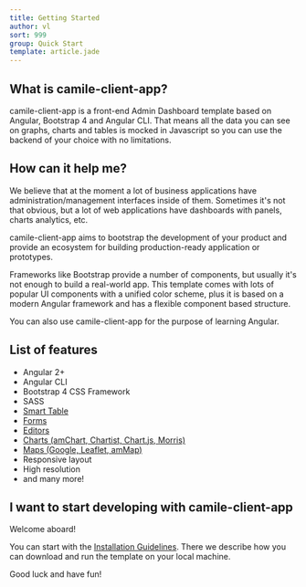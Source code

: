 ```yaml
---
title: Getting Started
author: vl
sort: 999
group: Quick Start
template: article.jade
---
```


## What is camile-client-app?

camile-client-app is a front-end Admin Dashboard template based on Angular, Bootstrap 4 and Angular CLI. That means all the 
data you can see on graphs, charts and tables is mocked in Javascript so you can use the 
backend of your choice with no limitations.

## How can it help me?

We believe that at the moment a lot of business applications have administration/management interfaces inside of them. Sometimes it's not that obvious, but a lot of web applications have dashboards with panels, charts analytics, etc.

camile-client-app aims to bootstrap the development of your product and provide an 
ecosystem for building production-ready application or prototypes.

Frameworks like Bootstrap provide a number of components, but usually it's not enough to 
build a real-world app. This template comes with lots of popular UI components with a unified color scheme, 
plus it is based on a modern Angular framework and has a flexible component based structure.

You can also use camile-client-app for the purpose of learning Angular.

## List of features

* Angular 2+
* Angular CLI
* Bootstrap 4 CSS Framework
* SASS
* [Smart Table](http://akveo.com/camile-client-app/#/pages/tables/smarttables)
* [Forms](http://akveo.com/camile-client-app/#/pages/forms/inputs)
* [Editors](http://akveo.com/camile-client-app/#/pages/editors/ckeditor)
* [Charts (amChart, Chartist, Chart.js, Morris)](http://akveo.com/camile-client-app/#/pages/charts/chartist-js)
* [Maps (Google, Leaflet, amMap)](http://akveo.com/camile-client-app/#/pages/maps/googlemaps)
* Responsive layout
* High resolution
* and many more!

## I want to start developing with camile-client-app

Welcome aboard!

You can start with the [Installation Guidelines](/camile-client-app/articles/002-installation-guidelines/). 
There we describe how you can download and run the template on your local machine.

Good luck and have fun!
